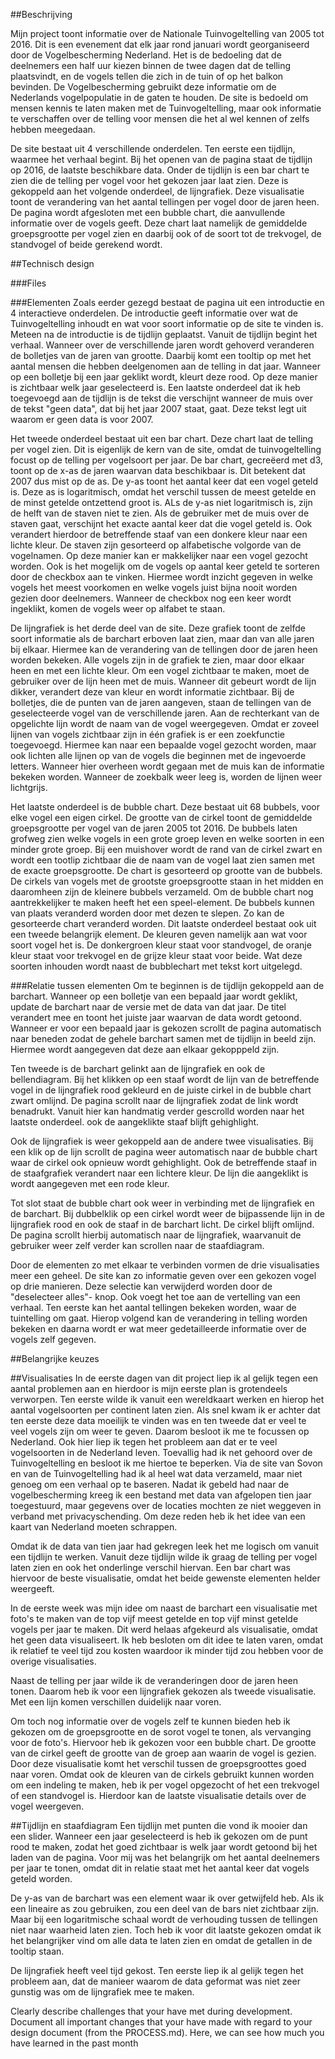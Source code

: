 ##Beschrijving

Mijn project toont informatie over de Nationale Tuinvogeltelling van 2005 tot 2016. Dit is een evenement dat elk jaar rond januari wordt georganiseerd door de Vogelbescherming Nederland. Het is de bedoeling dat de deelnemers een half uur kiezen binnen de twee dagen dat de telling plaatsvindt, en de vogels tellen die zich in de tuin of op het balkon bevinden. De Vogelbescherming gebruikt deze informatie om de Nederlands vogelpopulatie in de gaten te houden. De site is bedoeld om mensen kennis te laten maken met de Tuinvogeltelling, maar ook informatie te verschaffen over de telling voor mensen die het al wel kennen of zelfs hebben meegedaan.

De site bestaat uit 4 verschillende onderdelen. Ten eerste een tijdlijn, waarmee het verhaal begint. Bij het openen van de pagina staat de tijdlijn op 2016, de laatste beschikbare data. Onder de tijdlijn is een bar chart te zien die de telling per vogel voor het gekozen jaar laat zien. Deze is gekoppeld aan het volgende onderdeel, de lijngrafiek. Deze visualisatie toont de verandering van het aantal tellingen per vogel door de jaren heen. De pagina wordt afgesloten met een bubble chart, die aanvullende informatie over de vogels geeft. Deze chart laat namelijk de gemiddelde groepsgrootte per vogel zien en daarbij ook of de soort tot de trekvogel, de standvogel of beide gerekend wordt.

##Technisch design

###Files

###Elementen
Zoals eerder gezegd bestaat de pagina uit een introductie en 4 interactieve onderdelen. De introductie geeft informatie over wat de Tuinvogeltelling inhoudt en wat voor soort informatie op de site te vinden is. Meteen na de introductie is de tijdlijn geplaatst. Vanuit de tijdlijn begint het verhaal. Wanneer over de verschillende jaren wordt gehoverd veranderen de bolletjes van de jaren van grootte. Daarbij komt een tooltip op met het aantal mensen die hebben deelgenomen aan de telling in dat jaar. Wanneer op een bolletje bij een jaar geklikt wordt, kleurt deze rood. Op deze manier is zichtbaar welk jaar geselecteerd is. Een laatste onderdeel dat ik heb toegevoegd aan de tijdlijn is de tekst die verschijnt wanneer de muis over de tekst "geen data", dat bij het jaar 2007 staat, gaat. Deze tekst legt uit waarom er geen data is voor 2007.

Het tweede onderdeel bestaat uit een bar chart. Deze chart laat de telling per vogel zien. Dit is eigenlijk de kern van de site, omdat de tuinvogeltelling focust op de telling per vogelsoort per jaar. De bar chart, gecreëerd met d3, toont op de x-as de jaren waarvan data beschikbaar is. Dit betekent dat 2007 dus mist op de as. De y-as toont het aantal keer dat een vogel geteld is. Deze as is logaritmisch, omdat het verschil tussen de meest getelde en de minst getelde ontzettend groot is. ALs de y-as niet logaritmisch is, zijn de helft van de staven niet te zien. Als de gebruiker met de muis over de staven gaat, verschijnt het exacte aantal keer dat die vogel geteld is. Ook verandert hierdoor de betreffende staaf van een donkere kleur naar een lichte kleur. De staven zijn gesorteerd op alfabetische volgorde van de vogelnamen. Op deze manier kan er makkelijker naar een vogel gezocht worden. Ook is het mogelijk om de vogels op aantal keer geteld te sorteren door de checkbox aan te vinken. Hiermee wordt inzicht gegeven in welke vogels het meest voorkomen en welke vogels juist bijna nooit worden gezien door deelnemers. Wanneer de checkbox nog een keer wordt ingeklikt, komen de vogels weer op alfabet te staan.

De lijngrafiek is het derde deel van de site. Deze grafiek toont de zelfde soort informatie als de barchart erboven laat zien, maar dan van alle jaren bij elkaar. Hiermee kan de verandering van de tellingen door de jaren heen worden bekeken. Alle vogels zijn in de grafiek te zien, maar door elkaar heen en met een lichte kleur. Om een vogel zichtbaar te maken, moet de gebruiker over de lijn heen met de muis. Wanneer dit gebeurt wordt de lijn dikker, verandert deze van kleur en wordt informatie zichtbaar. Bij de bolletjes, die de punten van de jaren aangeven, staan de tellingen van de geselecteerde vogel van de verschillende jaren. Aan de rechterkant van de opgelichte lijn wordt de naam van de vogel weergegeven. Omdat er zoveel lijnen van vogels zichtbaar zijn in één grafiek is er een zoekfunctie  toegevoegd. Hiermee kan naar een bepaalde vogel gezocht worden, maar ook lichten alle lijnen op van de vogels die beginnen met de ingevoerde letters. Wanneer hier overheen wordt gegaan met de muis kan de informatie bekeken worden. Wanneer de zoekbalk weer leeg is, worden de lijnen weer lichtgrijs.

Het laatste onderdeel is de bubble chart. Deze bestaat uit 68 bubbels, voor elke vogel een eigen cirkel. De grootte van de cirkel toont de gemiddelde groepsgrootte per vogel van de jaren 2005 tot 2016. De bubbels laten grofweg zien welke vogels in een grote groep leven en welke soorten in een minder grote groep. Bij een muishover wordt de rand van de cirkel zwart en wordt een tootlip zichtbaar die de naam van de vogel laat zien samen met de exacte groepsgrootte. De chart is gesorteerd op grootte van de bubbels. De cirkels van vogels met de grootste groepsgrootte staan in het midden en daaromheen zijn de kleinere bubbels verzameld. Om de bubble chart nog aantrekkelijker te maken heeft het een speel-element. De bubbels kunnen van plaats veranderd worden door met dezen te slepen. Zo kan de gesorteerde chart veranderd worden. Dit laatste onderdeel bestaat ook uit een tweede belangrijk element. De kleuren geven namelijk aan wat voor soort vogel het is. De donkergroen kleur staat voor standvogel, de oranje kleur staat voor trekvogel en de grijze kleur staat voor beide. Wat deze soorten inhouden wordt naast de bubblechart met tekst kort uitgelegd.

###Relatie tussen elementen
Om te beginnen is de tijdlijn gekoppeld aan de barchart. Wanneer op een bolletje van een bepaald jaar wordt geklikt, update de barchart naar de versie met de data van dat jaar. De titel verandert mee en toont het juiste jaar waarvan de data wordt getoond. Wanneer er voor een bepaald jaar is gekozen scrollt de pagina automatisch naar beneden zodat de gehele barchart samen met de tijdlijn in beeld zijn. Hiermee wordt aangegeven dat deze aan elkaar gekopppeld zijn.

Ten tweede is de barchart gelinkt aan de lijngrafiek en ook de bellendiagram. Bij het klikken op een staaf wordt de lijn van de betreffende vogel in de lijngrafiek rood gekleurd en de juiste cirkel in de bubble chart zwart omlijnd. De pagina scrollt naar de lijngrafiek zodat de link wordt benadrukt. Vanuit hier kan handmatig verder gescrolld worden naar het laatste onderdeel. ook de aangeklikte staaf blijft gehighlight.

Ook de lijngrafiek is weer gekoppeld aan de andere twee visualisaties. Bij een klik op de lijn scrollt de pagina weer automatisch naar de bubble chart waar de cirkel ook opnieuw wordt gehighlight. Ook de betreffende staaf in de staafgrafiek verandert naar een lichtere kleur. De lijn die aangeklikt is wordt aangegeven met een rode kleur.

Tot slot staat de bubble chart ook weer in verbinding met de lijngrafiek en de barchart. Bij dubbelklik op een cirkel wordt weer de bijpassende lijn in de lijngrafiek rood en ook de staaf in de barchart licht. De cirkel blijft omlijnd. De pagina scrollt hierbij automatisch naar de lijngrafiek, waarvanuit de gebruiker weer zelf verder kan scrollen naar de staafdiagram.

Door de elementen zo met elkaar te verbinden vormen de drie visualisaties meer een geheel. De site kan zo informatie geven over een gekozen vogel op drie manieren. Deze selectie kan verwijderd worden door de "deselecteer alles"- knop. Ook voegt het toe aan de vertelling van een verhaal. Ten eerste kan het aantal tellingen bekeken worden, waar de tuintelling om gaat. Hierop volgend kan de verandering in telling worden bekeken en daarna wordt er wat meer gedetailleerde informatie over de vogels zelf gegeven.

##Belangrijke keuzes

##Visualisaties
In de eerste dagen van dit project liep ik al gelijk tegen een aantal problemen aan en hierdoor is mijn eerste plan is grotendeels verworpen. Ten eerste wilde ik vanuit een wereldkaart werken en hierop het aantal vogelsoorten per continent laten zien. Als snel kwam ik er achter dat ten eerste deze data moeilijk te vinden was en ten tweede dat er veel te veel vogels zijn om weer te geven. Daarom besloot ik me te focussen op Nederland. Ook hier liep ik tegen het probleem aan dat er te veel vogelsoorten in de Nederland leven. Toevallig had ik net gehoord over de Tuinvogeltelling en besloot ik me hiertoe te beperken. Via de site van Sovon en van de Tuinvogeltelling had ik al heel wat data verzameld, maar niet genoeg om een verhaal op te baseren. Nadat ik gebeld had naar de vogelbescherming kreeg ik een bestand met data van afgelopen tien jaar toegestuurd, maar gegevens over de locaties mochten ze niet weggeven in verband met privacyschending. Om deze reden heb ik het idee van een kaart van Nederland moeten schrappen.

Omdat ik de data van tien jaar had gekregen leek het me logisch om vanuit een tijdlijn te werken. Vanuit deze tijdlijn wilde ik graag de telling per vogel laten zien en ook het onderlinge verschil hiervan. Een bar chart was hiervoor de beste visualisatie, omdat het beide gewenste elementen helder weergeeft.

In de eerste week was mijn idee om naast de barchart een visualisatie met foto's te maken van de top vijf meest getelde en top vijf minst getelde vogels per jaar te maken. Dit werd helaas afgekeurd als visualisatie, omdat het geen data visualiseert. Ik heb besloten om dit idee te laten varen, omdat ik relatief te veel tijd zou kosten waardoor ik minder tijd zou hebben voor de overige visualisaties.

Naast de telling per jaar wilde ik de veranderingen door de jaren heen tonen. Daarom heb ik voor een lijngrafiek gekozen als tweede visualisatie. Met een lijn komen verschillen duidelijk naar voren.

Om toch nog informatie over de vogels zelf te kunnen bieden heb ik gekozen om de groepsgrootte en de sorot vogel te tonen, als vervanging voor de foto's. Hiervoor heb ik gekozen voor een bubble chart. De grootte van de cirkel geeft de grootte van de groep aan waarin de vogel is gezien. Door deze visualisatie komt het verschil tussen de groepsgroottes goed naar voren. Omdat ook de kleuren van de cirkels gebruikt kunnen worden om een indeling te maken, heb ik per vogel opgezocht of het een trekvogel of een standvogel is. Hierdoor kan de laatste visualisatie details over de vogel weergeven.

##Tijdlijn en staafdiagram
Een tijdlijn met punten die vond ik mooier dan een slider. Wanneer een jaar geselecteerd is heb ik gekozen om de punt rood te maken, zodat het goed zichtbaar is welk jaar wordt getoond bij het laden van de pagina. Voor mij was het belangrijk om het aantal deelnemers per jaar te tonen, omdat dit in relatie staat met het aantal keer dat vogels geteld worden.

De y-as van de barchart was een element waar ik over getwijfeld heb. Als ik een lineaire as zou gebruiken, zou een deel van de bars niet zichtbaar zijn. Maar bij een logaritmische schaal wordt de verhouding tussen de tellingen niet naar waarheid laten zien. Toch heb ik voor dit laatste gekozen omdat ik het belangrijker vind om alle data te laten zien en omdat de getallen in de tooltip staan.

De lijngrafiek heeft veel tijd gekost. Ten eerste liep ik al gelijk tegen het probleem aan, dat de manieer waarom de data geformat was niet zeer gunstig was om de lijngrafiek mee te maken.

Clearly describe challenges that your have met during development. Document all important changes that your have made with regard to your design document (from the PROCESS.md). Here, we can see how much you have learned in the past month
